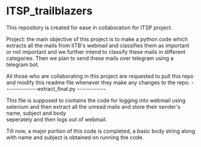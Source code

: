 # ITSP_trailblazers
This repository is created for ease in collaboration for ITSP project.    

Project: the main objective of this project is to make a python code which extracts all the mails from IITB's webmail and classifies them as important or not important and we further intend to classify these mails in different categories. Then we plan to send these mails over telegram using a telegram bot.   

All those who are collaborating in this project are requested to pull this repo and modify this readme file whenever they make any changes to the repo.
--------------extract_final.py ------------

   This file is supposed to contains the code for logging into webmail using selenium and then extract all the unread mails and store their sender's name, subject and body  
    seperately and then logs out of webmail.      
    
   Till now, a major portion of this code is completed, a basic body string along with name and subject is obtained on running the code.
    
   
